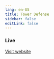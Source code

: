 ```yaml
---
lang: en-US
title: Tower Defense
sidebar: false
editLink: false
---
```


### Live

<sample src="https://v6p9d9t4.ssl.hwcdn.net/html/7746989/index.html" />

[Visit website](https://willitaugment.itch.io/tumbleweed-defender)